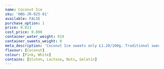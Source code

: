 ```yaml
---
name: Coconut Ice
sku: 'HBG-JR-025-01'
available: FALSE
purchase_option: 1
price: 0.013
cost_price: 0.008
container_water_weight: 919
container_sweets_weight: 0
meta_description: 'Coconut Ice sweets only Ł1.20/100g. Traditional sweets and more at Humbugs Confectionery Store. Specialists in satisfying your sweet tooth!'
flavour: [Coconut]
colour: [Pink, White]
contains: [Gluten, Lactose, Nuts, Gelatin]
---
```

